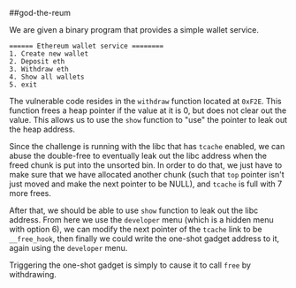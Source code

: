 ##god-the-reum

We are given a binary program that provides a simple wallet service.

```
====== Ethereum wallet service ========
1. Create new wallet
2. Deposit eth
3. Withdraw eth
4. Show all wallets
5. exit
```

The vulnerable code resides in the `withdraw` function located at `0xF2E`. This function frees a heap pointer if the value at it is 0, but does not clear out the value. This allows us to use the `show` function to "use" the pointer to leak out the heap address.

Since the challenge is running with the libc that has `tcache` enabled, we can abuse the double-free to eventually leak out the libc address when the freed chunk is put into the unsorted bin. In order to do that, we just have to make sure that we have allocated another chunk (such that `top` pointer isn't just moved and make the next pointer to be NULL), and `tcache` is full with 7 more frees.

After that, we should be able to use `show` function to leak out the libc address. From here we use the `developer` menu (which is a hidden menu with option 6), we can modify the next pointer of the `tcache` link to be `__free_hook`, then finally we could write the one-shot gadget address to it, again using the `developer` menu.

Triggering the one-shot gadget is simply to cause it to call `free` by withdrawing.